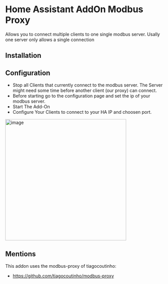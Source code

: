 # Home Assistant AddOn Modbus Proxy

Allows you to connect multiple clients to one single modbus server. Usally one server only allows a single connection

## Installation

## Configuration
- Stop all Clients that currently connect to the modbus server. The Server might need some time before another client (our proxy) can connect.
- Before starting go to the configuration page and set the ip of your modbus server. 
- Start The Add-On
- Configure Your Clients to connect to your HA IP and choosen port.

<img width="382" alt="image" src="https://user-images.githubusercontent.com/103323/163730831-3b757097-c47f-4420-aebe-9fd357b12db4.png">


## Mentions
This addon uses the modbus-proxy of tiagocoutinho:
- https://github.com/tiagocoutinho/modbus-proxy
